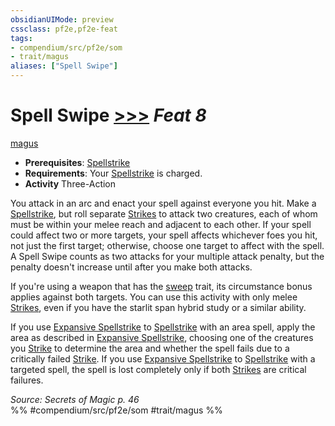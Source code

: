 ```yaml
---
obsidianUIMode: preview
cssclass: pf2e,pf2e-feat
tags:
- compendium/src/pf2e/som
- trait/magus
aliases: ["Spell Swipe"]
---
```

# Spell Swipe  [>>>](chapter-9-playing-the-game.md#Actions "Three-Action") *Feat 8*  
[magus](Reference/Rules/Traits/magus-som.md "Magus Class Trait")  

- **Prerequisites**: [Spellstrike](spellstrike-som.md)
- **Requirements**: Your [Spellstrike](spellstrike-som.md) is charged.
- **Activity** Three-Action

You attack in an arc and enact your spell against everyone you hit. Make a [Spellstrike](spellstrike-som.md), but roll separate [Strikes](strike.md) to attack two creatures, each of whom must be within your melee reach and adjacent to each other. If your spell could affect two or more targets, your spell affects whichever foes you hit, not just the first target; otherwise, choose one target to affect with the spell. A Spell Swipe counts as two attacks for your multiple attack penalty, but the penalty doesn't increase until after you make both attacks.

If you're using a weapon that has the [sweep](sweep.md "Sweep Weapon Trait") trait, its circumstance bonus applies against both targets. You can use this activity with only melee [Strikes](strike.md), even if you have the starlit span hybrid study or a similar ability.

If you use [Expansive Spellstrike](expansive-spellstrike-som.md) to [Spellstrike](spellstrike-som.md) with an area spell, apply the area as described in [Expansive Spellstrike](expansive-spellstrike-som.md), choosing one of the creatures you [Strike](strike.md) to determine the area and whether the spell fails due to a critically failed [Strike](strike.md). If you use [Expansive Spellstrike](expansive-spellstrike-som.md) to [Spellstrike](spellstrike-som.md) with a targeted spell, the spell is lost completely only if both [Strikes](strike.md) are critical failures.

*Source: Secrets of Magic p. 46*  
%% #compendium/src/pf2e/som #trait/magus %%
